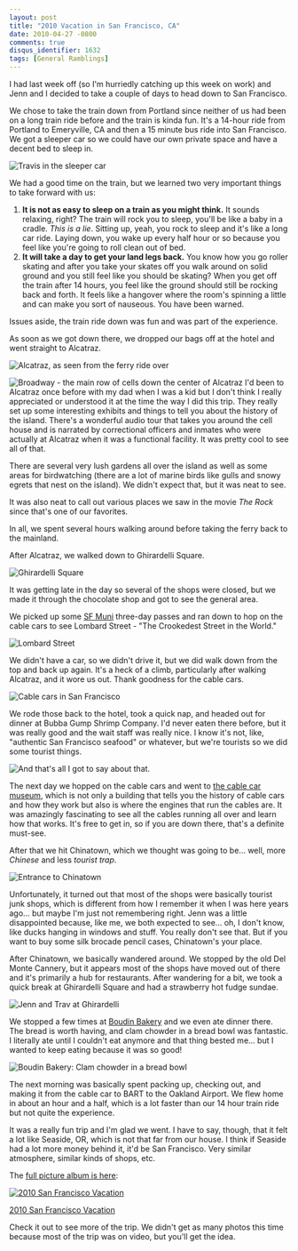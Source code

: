 ```yaml
---
layout: post
title: "2010 Vacation in San Francisco, CA"
date: 2010-04-27 -0800
comments: true
disqus_identifier: 1632
tags: [General Ramblings]
---
```

I had last week off (so I'm hurriedly catching up this week on work) and
Jenn and I decided to take a couple of days to head down to San
Francisco.

We chose to take the train down from Portland since neither of us had
been on a long train ride before and the train is kinda fun. It's a
14-hour ride from Portland to Emeryville, CA and then a 15 minute bus
ride into San Francisco. We got a sleeper car so we could have our own
private space and have a decent bed to sleep in.

![Travis in the sleeper
car](http://lh4.ggpht.com/_P1NCAbHEm2Q/S9TqAzKAivI/AAAAAAAABfA/wU8weIun1wo/s288/20100419-145725.jpg "Travis in the sleeper car")

We had a good time on the train, but we learned two very important
things to take forward with us:

1. **It is not as easy to sleep on a train as you might think.** It
    sounds relaxing, right? The train will rock you to sleep, you'll be
    like a baby in a cradle. *This is a lie*. Sitting up, yeah, you rock
    to sleep and it's like a long car ride. Laying down, you wake up
    every half hour or so because you feel like you're going to roll
    clean out of bed.
2. **It will take a day to get your land legs back.** You know how you
    go roller skating and after you take your skates off you walk around
    on solid ground and you still feel like you should be skating? When
    you get off the train after 14 hours, you feel like the ground
    should still be rocking back and forth. It feels like a hangover
    where the room's spinning a little and can make you sort of
    nauseous. You have been warned.

Issues aside, the train ride down was fun and was part of the
experience.

As soon as we got down there, we dropped our bags off at the hotel and
went straight to Alcatraz.

![Alcatraz, as seen from the ferry ride
over](http://lh3.ggpht.com/_P1NCAbHEm2Q/S9TqCqucVQI/AAAAAAAABfc/Fe6KFRKoo6c/s288/20100420-111236.jpg "Alcatraz, as seen from the ferry ride over")

![Broadway - the main row of cells down the center of
Alcatraz](http://lh5.ggpht.com/_P1NCAbHEm2Q/S9TqQvZ6cHI/AAAAAAAABfw/Qw3SWbPP6xQ/s144/20100420-121231.jpg "Broadway - the main row of cells down the center of Alcatraz")
I'd been to Alcatraz once before with my dad when I was a kid but I
don't think I really appreciated or understood it at the time the way I
did this trip. They really set up some interesting exhibits and things
to tell you about the history of the island. There's a wonderful audio
tour that takes you around the cell house and is narrated by
correctional officers and inmates who were actually at Alcatraz when it
was a functional facility. It was pretty cool to see all of that.

There are several very lush gardens all over the island as well as some
areas for birdwatching (there are a lot of marine birds like gulls and
snowy egrets that nest on the island). We didn't expect that, but it was
neat to see.

It was also neat to call out various places we saw in the movie *The
Rock* since that's one of our favorites.

In all, we spent several hours walking around before taking the ferry
back to the mainland.

After Alcatraz, we walked down to Ghirardelli Square.

![Ghirardelli
Square](http://lh3.ggpht.com/_P1NCAbHEm2Q/S9TqTb4JuYI/AAAAAAAABgM/6GvcfaSsCes/s288/20100420-182542.jpg "Ghirardelli Square")

It was getting late in the day so several of the shops were closed, but
we made it through the chocolate shop and got to see the general area.

We picked up some [SF Muni](http://www.sfmuni.com) three-day passes and
ran down to hop on the cable cars to see Lombard Street - "The
Crookedest Street in the World."

![Lombard
Street](http://lh4.ggpht.com/_P1NCAbHEm2Q/S9TqcTMuKSI/AAAAAAAABgc/2jrFY2rd7cc/s288/20100420-190728.jpg "Lombard Street")

We didn't have a car, so we didn't drive it, but we did walk down from
the top and back up again. It's a heck of a climb, particularly after
walking Alcatraz, and it wore us out. Thank goodness for the cable cars.

![Cable cars in San
Francisco](http://lh6.ggpht.com/_P1NCAbHEm2Q/S9TqhAYBduI/AAAAAAAABhM/yz8UbnuX6EE/s288/20100421-135951.jpg "Cable cars in San Francisco")

We rode those back to the hotel, took a quick nap, and headed out for
dinner at Bubba Gump Shrimp Company. I'd never eaten there before, but
it was really good and the wait staff was really nice. I know it's not,
like, "authentic San Francisco seafood" or whatever, but we're tourists
so we did some tourist things.

![And that's all I got to say about
that.](http://lh4.ggpht.com/_P1NCAbHEm2Q/S9TqfJRjIvI/AAAAAAAABgw/uXPvgmE8AAY/s288/20100420-210936.jpg "And that's all I got to say about that.")

The next day we hopped on the cable cars and went to [the cable car
museum](http://www.cablecarmuseum.org/), which is not only a building
that tells you the history of cable cars and how they work but also is
where the engines that run the cables are. It was amazingly fascinating
to see all the cables running all over and learn how that works. It's
free to get in, so if you are down there, that's a definite must-see.

After that we hit Chinatown, which we thought was going to be... well,
more *Chinese* and less *tourist trap*.

![Entrance to
Chinatown](http://lh6.ggpht.com/_P1NCAbHEm2Q/S9TqfmsPYdI/AAAAAAAABg0/G3bx90I5YM0/s288/20100421-123037.jpg "Entrance to Chinatown")

Unfortunately, it turned out that most of the shops were basically
tourist junk shops, which is different from how I remember it when I was
here years ago... but maybe I'm just not remembering right. Jenn was a
little disappointed because, like me, we both expected to see... oh, I
don't know, like ducks hanging in windows and stuff. You really don't
see that. But if you want to buy some silk brocade pencil cases,
Chinatown's your place.

After Chinatown, we basically wandered around. We stopped by the old Del
Monte Cannery, but it appears most of the shops have moved out of there
and it's primarily a hub for restaurants. After wandering for a bit, we
took a quick break at Ghirardelli Square and had a strawberry hot fudge
sundae.

![Jenn and Trav at
Ghirardelli](http://lh6.ggpht.com/_P1NCAbHEm2Q/S9TqitdfFYI/AAAAAAAABhc/xD2J81e_yLc/s288/20100421-175625.jpg "Jenn and Trav at Ghirardelli")

We stopped a few times at [Boudin Bakery](http://www.boudinbakery.com/)
and we even ate dinner there. The bread is worth having, and clam
chowder in a bread bowl was fantastic. I literally ate until I couldn't
eat anymore and that thing bested me... but I wanted to keep eating
because it was so good!

![Boudin Bakery: Clam chowder in a bread
bowl](http://lh5.ggpht.com/_P1NCAbHEm2Q/S9Tqizo5PTI/AAAAAAAABhg/J2K6dLOnPO0/s288/20100421-204344.jpg "Boudin Bakery: Clam chowder in a bread bowl")

The next morning was basically spent packing up, checking out, and
making it from the cable car to BART to the Oakland Airport. We flew
home in about an hour and a half, which is a lot faster than our 14 hour
train ride but not quite the experience.

It was a really fun trip and I'm glad we went. I have to say, though,
that it felt a lot like Seaside, OR, which is not that far from our
house. I think if Seaside had a lot more money behind it, it'd be San
Francisco. Very similar atmosphere, similar kinds of shops, etc.

The [full picture album is
here](http://picasaweb.google.com/travis.illig/2010SanFranciscoVacation?feat=directlink):

[![2010 San Francisco Vacation](http://lh6.ggpht.com/_P1NCAbHEm2Q/S9Tp_xo_h9E/AAAAAAAABho/1urYrUMQOcA/s160-c/2010SanFranciscoVacation.jpg)](http://picasaweb.google.com/travis.illig/2010SanFranciscoVacation?feat=embedwebsite)

[2010 San Francisco Vacation](http://picasaweb.google.com/travis.illig/2010SanFranciscoVacation?feat=embedwebsite)

Check it out to see more of the trip. We didn't get as many photos this
time because most of the trip was on video, but you'll get the idea.
